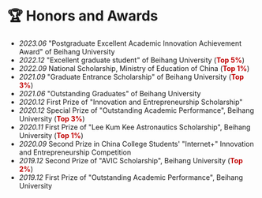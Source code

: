 # 🏆 Honors and Awards
- *2023.06* "Postgraduate Excellent Academic Innovation Achievement Award" of Beihang University
- *2022.12* "Excellent graduate student" of Beihang University (**<font color="#C00000">Top 5%</font>**)
- *2022.09* National Scholarship, Ministry of Education of China (**<font color="#C00000">Top 1%</font>**)
- *2021.09* "Graduate Entrance Scholarship" of Beihang University (**<font color="#C00000">Top 3%</font>**)
- *2021.06* "Outstanding Graduates" of Beihang University
- *2020.12* First Prize of "Innovation and Entrepreneurship Scholarship"
- *2020.12* Special Prize of "Outstanding Academic Performance", Beihang University (**<font color="#C00000">Top 3%</font>**)
- *2020.11* First Prize of "Lee Kum Kee Astronautics Scholarship", Beihang University (**<font color="#C00000">Top 1%</font>**)
- *2020.09* Second Prize in China College Students' "Internet+" Innovation and Entrepreneurship Competition
- *2019.12* Second Prize of "AVIC Scholarship", Beihang University (**<font color="#C00000">Top 2%</font>**)
- *2019.12* First Prize of "Outstanding Academic Performance", Beihang University
